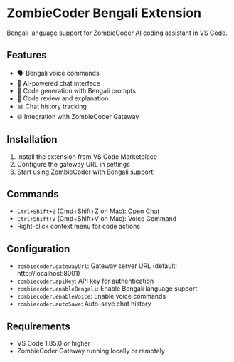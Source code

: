 # ZombieCoder Bengali Extension

Bengali language support for ZombieCoder AI coding assistant in VS Code.

## Features

- 🗣️ Bengali voice commands
- 💬 AI-powered chat interface
- 🔧 Code generation with Bengali prompts
- 📝 Code review and explanation
- 📊 Chat history tracking
- 🌐 Integration with ZombieCoder Gateway

## Installation

1. Install the extension from VS Code Marketplace
2. Configure the gateway URL in settings
3. Start using ZombieCoder with Bengali support!

## Commands

- `Ctrl+Shift+Z` (Cmd+Shift+Z on Mac): Open Chat
- `Ctrl+Shift+V` (Cmd+Shift+V on Mac): Voice Command
- Right-click context menu for code actions

## Configuration

- `zombiecoder.gatewayUrl`: Gateway server URL (default: http://localhost:8001)
- `zombiecoder.apiKey`: API key for authentication
- `zombiecoder.enableBengali`: Enable Bengali language support
- `zombiecoder.enableVoice`: Enable voice commands
- `zombiecoder.autoSave`: Auto-save chat history

## Requirements

- VS Code 1.85.0 or higher
- ZombieCoder Gateway running locally or remotely
